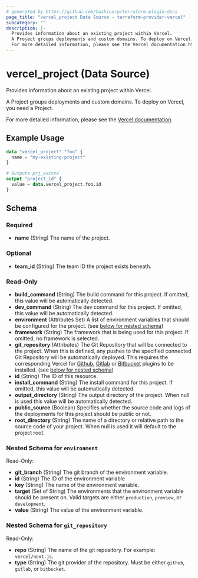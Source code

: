 ```yaml
---
# generated by https://github.com/hashicorp/terraform-plugin-docs
page_title: "vercel_project Data Source - terraform-provider-vercel"
subcategory: ""
description: |-
  Provides information about an existing project within Vercel.
  A Project groups deployments and custom domains. To deploy on Vercel, you need a Project.
  For more detailed information, please see the Vercel documentation https://vercel.com/docs/concepts/projects/overview.
---
```


# vercel_project (Data Source)

Provides information about an existing project within Vercel.

A Project groups deployments and custom domains. To deploy on Vercel, you need a Project.

For more detailed information, please see the [Vercel documentation](https://vercel.com/docs/concepts/projects/overview).

## Example Usage

```terraform
data "vercel_project" "foo" {
  name = "my-existing-project"
}

# Outputs prj_xxxxxx
output "project_id" {
  value = data.vercel_project.foo.id
}
```

<!-- schema generated by tfplugindocs -->
## Schema

### Required

- **name** (String) The name of the project.

### Optional

- **team_id** (String) The team ID the project exists beneath.

### Read-Only

- **build_command** (String) The build command for this project. If omitted, this value will be automatically detected.
- **dev_command** (String) The dev command for this project. If omitted, this value will be automatically detected.
- **environment** (Attributes Set) A list of environment variables that should be configured for the project. (see [below for nested schema](#nestedatt--environment))
- **framework** (String) The framework that is being used for this project. If omitted, no framework is selected.
- **git_repository** (Attributes) The Git Repository that will be connected to the project. When this is defined, any pushes to the specified connected Git Repository will be automatically deployed. This requires the corresponding Vercel for [Github](https://vercel.com/docs/concepts/git/vercel-for-github), [Gitlab](https://vercel.com/docs/concepts/git/vercel-for-gitlab) or [Bitbucket](https://vercel.com/docs/concepts/git/vercel-for-bitbucket) plugins to be installed. (see [below for nested schema](#nestedatt--git_repository))
- **id** (String) The ID of this resource.
- **install_command** (String) The install command for this project. If omitted, this value will be automatically detected.
- **output_directory** (String) The output directory of the project. When null is used this value will be automatically detected.
- **public_source** (Boolean) Specifies whether the source code and logs of the deployments for this project should be public or not.
- **root_directory** (String) The name of a directory or relative path to the source code of your project. When null is used it will default to the project root.

<a id="nestedatt--environment"></a>
### Nested Schema for `environment`

Read-Only:

- **git_branch** (String) The git branch of the environment variable.
- **id** (String) The ID of the environment variable
- **key** (String) The name of the environment variable.
- **target** (Set of String) The environments that the environment variable should be present on. Valid targets are either `production`, `preview`, or `development`.
- **value** (String) The value of the environment variable.


<a id="nestedatt--git_repository"></a>
### Nested Schema for `git_repository`

Read-Only:

- **repo** (String) The name of the git repository. For example: `vercel/next.js`.
- **type** (String) The git provider of the repository. Must be either `github`, `gitlab`, or `bitbucket`.


